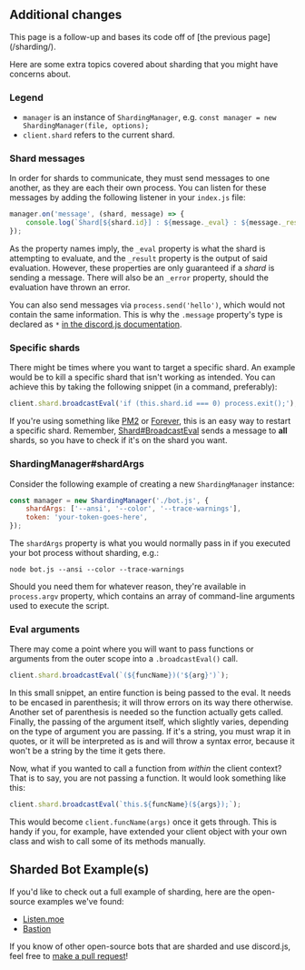 ## Additional changes

<p class="tip">This page is a follow-up and bases its code off of [the previous page](/sharding/).</p>

Here are some extra topics covered about sharding that you might have concerns about.

### Legend

* `manager` is an instance of `ShardingManager`, e.g. `const manager = new ShardingManager(file, options);`
* `client.shard` refers to the current shard.

### Shard messages

In order for shards to communicate, they must send messages to one another, as they are each their own process. You can listen for these messages by adding the following listener in your `index.js` file:

```js
manager.on('message', (shard, message) => {
	console.log(`Shard[${shard.id}] : ${message._eval} : ${message._result}`);
});
```

As the property names imply, the `_eval` property is what the shard is attempting to evaluate, and the `_result` property is the output of said evaluation. However, these properties are only guaranteed if a _shard_ is sending a message. There will also be an `_error` property, should the evaluation have thrown an error.

You can also send messages via `process.send('hello')`, which would not contain the same information. This is why the `.message` property's type is declared as `*` [in the discord.js documentation](https://discord.js.org/#/docs/main/stable/class/Shard?scrollTo=e-message).

### Specific shards

There might be times where you want to target a specific shard. An example would be to kill a specific shard that isn't working as intended. You can achieve this by taking the following snippet (in a command, preferably):

```js
client.shard.broadcastEval('if (this.shard.id === 0) process.exit();');
```

If you're using something like [PM2](http://pm2.keymetrics.io/) or [Forever](https://github.com/foreverjs/forever), this is an easy way to restart a specific shard. Remember, [Shard#BroadcastEval](https://discord.js.org/#/docs/main/stable/class/ShardClientUtil?scrollTo=broadcastEval) sends a message to **all** shards, so you have to check if it's on the shard you want.

### ShardingManager#shardArgs

Consider the following example of creating a new `ShardingManager` instance:

```js
const manager = new ShardingManager('./bot.js', { 
	shardArgs: ['--ansi', '--color', '--trace-warnings'],
	token: 'your-token-goes-here',
});
```

The `shardArgs` property is what you would normally pass in if you executed your bot process without sharding, e.g.:

```
node bot.js --ansi --color --trace-warnings
```

Should you need them for whatever reason, they're available in `process.argv` property, which contains an array of command-line arguments used to execute the script.

### Eval arguments

There may come a point where you will want to pass functions or arguments from the outer scope into a `.broadcastEval()` call.

```js
client.shard.broadcastEval(`(${funcName})('${arg}')`);
```

In this small snippet, an entire function is being passed to the eval. It needs to be encased in parenthesis; it will throw errors on its way there otherwise. Another set of parenthesis is needed so the function actually gets called. Finally, the passing of the argument itself, which slightly varies, depending on the type of argument you are passing. If it's a string, you must wrap it in quotes, or it will be interpreted as is and will throw a syntax error, because it won't be a string by the time it gets there.

Now, what if you wanted to call a function from *within* the client context? That is to say, you are not passing a function. It would look something like this:

```js
client.shard.broadcastEval(`this.${funcName}(${args});`);
```

This would become `client.funcName(args)` once it gets through. This is handy if you, for example, have extended your client object with your own class and wish to call some of its methods manually.

## Sharded Bot Example(s)

If you'd like to check out a full example of sharding, here are the open-source examples we've found:

* [Listen.moe](https://github.com/LISTEN-moe/discord-bot)
* [Bastion](https://github.com/TheBastionBot/Bastion)

If you know of other open-source bots that are sharded and use discord.js, feel free to [make a pull request](https://github.com/Danktuary/Making-Bots-with-Discord.js/blob/master/guide/sharding/additional-information.md)!
